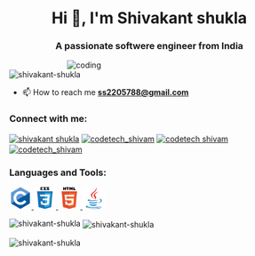 <h1 align="center">Hi 👋, I'm Shivakant shukla</h1>
<h3 align="center">A passionate softwere engineer from India</h3>
<img align="right" alt="coding" width="400"src="https://camo.githubusercontent.com/cae12fddd9d6982901d82580bdf321d81fb299141098ca1c2d4891870827bf17/68747470733a2f2f6d69726f2e6d656469756d2e636f6d2f6d61782f313336302f302a37513379765349765f7430696f4a2d5a2e676966">
<p align="left"> <img src="https://komarev.com/ghpvc/?username=shivakant-shukla&label=Profile%20views&color=0e75b6&style=flat" alt="shivakant-shukla" /> </p>

- 📫 How to reach me **ss2205788@gmail.com**

<h3 align="left">Connect with me:</h3>
<p align="left">
<a href="https://linkedin.com/in/shivakant shukla" target="blank"><img align="center" src="https://raw.githubusercontent.com/rahuldkjain/github-profile-readme-generator/master/src/images/icons/Social/linked-in-alt.svg" alt="shivakant shukla" height="30" width="40" /></a>
<a href="https://instagram.com/codetech_shivam" target="blank"><img align="center" src="https://raw.githubusercontent.com/rahuldkjain/github-profile-readme-generator/master/src/images/icons/Social/instagram.svg" alt="codetech_shivam" height="30" width="40" /></a>
<a href="https://www.youtube.com/c/codetech shivam" target="blank"><img align="center" src="https://raw.githubusercontent.com/rahuldkjain/github-profile-readme-generator/master/src/images/icons/Social/youtube.svg" alt="codetech shivam" height="30" width="40" /></a>
<a href="https://www.hackerrank.com/codetech_shivam" target="blank"><img align="center" src="https://raw.githubusercontent.com/rahuldkjain/github-profile-readme-generator/master/src/images/icons/Social/hackerrank.svg" alt="codetech_shivam" height="30" width="40" /></a>
</p>

<h3 align="left">Languages and Tools:</h3>
<p align="left"> <a href="https://www.cprogramming.com/" target="_blank" rel="noreferrer"> <img src="https://raw.githubusercontent.com/devicons/devicon/master/icons/c/c-original.svg" alt="c" width="40" height="40"/> </a> <a href="https://www.w3schools.com/css/" target="_blank" rel="noreferrer"> <img src="https://raw.githubusercontent.com/devicons/devicon/master/icons/css3/css3-original-wordmark.svg" alt="css3" width="40" height="40"/> </a> <a href="https://www.w3.org/html/" target="_blank" rel="noreferrer"> <img src="https://raw.githubusercontent.com/devicons/devicon/master/icons/html5/html5-original-wordmark.svg" alt="html5" width="40" height="40"/> </a> <a href="https://www.java.com" target="_blank" rel="noreferrer"> <img src="https://raw.githubusercontent.com/devicons/devicon/master/icons/java/java-original.svg" alt="java" width="40" height="40"/> </a> </p>

<p><img align="left" src="https://github-readme-stats.vercel.app/api/top-langs?username=shivakant-shukla&show_icons=true&locale=en&layout=compact" alt="shivakant-shukla" /></p>

<p>&nbsp;<img align="center" src="https://github-readme-stats.vercel.app/api?username=shivakant-shukla&show_icons=true&locale=en" alt="shivakant-shukla" /></p>

<p><img align="center" src="https://github-readme-streak-stats.herokuapp.com/?user=shivakant-shukla&" alt="shivakant-shukla" /></p>
